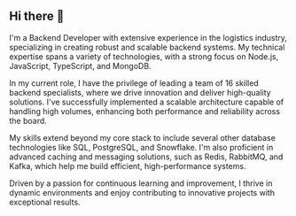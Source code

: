## Hi there 👋

I'm a Backend Developer with extensive experience in the logistics industry, specializing in creating robust and scalable backend systems. My technical expertise spans a variety of technologies, with a strong focus on Node.js, JavaScript, TypeScript, and MongoDB.

In my current role, I have the privilege of leading a team of 16 skilled backend specialists, where we drive innovation and deliver high-quality solutions. I've successfully implemented a scalable architecture capable of handling high volumes, enhancing both performance and reliability across the board.

My skills extend beyond my core stack to include several other database technologies like SQL, PostgreSQL, and Snowflake. I'm also proficient in advanced caching and messaging solutions, such as Redis, RabbitMQ, and Kafka, which help me build efficient, high-performance systems.

Driven by a passion for continuous learning and improvement, I thrive in dynamic environments and enjoy contributing to innovative projects with exceptional results.

<!--
**nichmica7/nichmica7** is a ✨ _special_ ✨ repository because its `README.md` (this file) appears on your GitHub profile.

Here are some ideas to get you started:

- 🔭 I’m currently working on ...
- 🌱 I’m currently learning ...
- 👯 I’m looking to collaborate on ...
- 🤔 I’m looking for help with ...
- 💬 Ask me about ...
- 📫 How to reach me: ...
- 😄 Pronouns: ...
- ⚡ Fun fact: ...
-->
